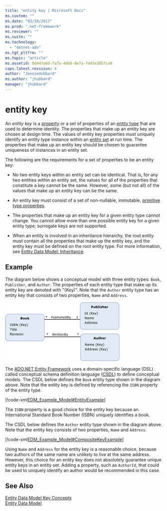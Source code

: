 ```yaml
---
title: "entity key | Microsoft Docs"
ms.custom: ""
ms.date: "03/30/2017"
ms.prod: ".net-framework"
ms.reviewer: ""
ms.suite: ""
ms.technology: 
  - "dotnet-ado"
ms.tgt_pltfrm: ""
ms.topic: "article"
ms.assetid: 0d447a6d-fa7a-4db0-8e7a-fd45e385fca0
caps.latest.revision: 4
author: "JennieHubbard"
ms.author: "jhubbard"
manager: "jhubbard"
---
```

# entity key
An *entity key* is a [property](../../../../docs/framework/data/adonet/property.md) or a set of properties of an [entity type](../../../../docs/framework/data/adonet/entity-type.md) that are used to determine identity. The properties that make up an entity key are chosen at design time. The values of entity key properties must uniquely identify an entity type instance within an [entity set](../../../../docs/framework/data/adonet/entity-set.md) at run time. The properties that make up an entity key should be chosen to guarantee uniqueness of instances in an entity set.  
  
 The following are the requirements for a set of properties to be an entity key:  
  
-   No two entity keys within an entity set can be identical. That is, for any two entities within an entity set, the values for all of the properties that constitute a key cannot be the same. However, some (but not all) of the values that make up an entity key can be the same.  
  
-   An entity key must consist of a set of non-nullable, immutable, [primitive type properties](../../../../docs/framework/data/adonet/entity-data-model-primitive-data-types.md).  
  
-   The properties that make up an entity key for a given entity type cannot change. You cannot allow more than one possible entity key for a given entity type; surrogate keys are not supported.  
  
-   When an entity is involved in an inheritance hierarchy, the root entity must contain all the properties that make up the entity key, and the entity key must be defined on the root entity type. For more information, see [Entity Data Model: Inheritance](../../../../docs/framework/data/adonet/entity-data-model-inheritance.md).  
  
## Example  
 The diagram below shows a conceptual model with three entity types: `Book`, `Publisher`, and `Author`. The properties of each entity type that make up its entity key are denoted with "(Key)". Note that the `Author` entity type has an entity key that consists of two properties, `Name` and `Address`.  
  
 ![Example Model](../../../../docs/framework/data/adonet/media/examplemodel.gif "ExampleModel")  
  
 The [ADO.NET Entity Framework](../../../../docs/framework/data/adonet/ef/index.md) uses a domain-specific language (DSL) called conceptual schema definition language ([CSDL](../../../../docs/framework/data/adonet/ef/language-reference/csdl-specification.md)) to define conceptual models. The CSDL below defines the `Book` entity type shown in the diagram above. Note that the entity key is defined by referencing the `ISBN` property of the entity type.  
  
 [!code-xml[EDM_Example_Model#EntityExample](../../../../samples/snippets/xml/VS_Snippets_Data/edm_example_model/xml/books.edmx#entityexample)]  
  
 The `ISBN` property is a good choice for the entity key because an International Standard Book Number (ISBN) uniquely identifies a book.  
  
 The CSDL below defines the `Author` entity type shown in the diagram above. Note that the entity key consists of two properties, `Name` and `Address`.  
  
 [!code-xml[EDM_Example_Model#CompositeKeyExample](../../../../samples/snippets/xml/VS_Snippets_Data/edm_example_model/xml/books.edmx#compositekeyexample)]  
  
 Using `Name` and `Address` for the entity key is a reasonable choice, because two authors of the same name are unlikely to live at the same address. However, this choice for an entity key does not absolutely guarantee unique entity keys in an entity set. Adding a property, such as `AuthorId`, that could be used to uniquely identify an author would be recommended in this case.  
  
## See Also  
 [Entity Data Model Key Concepts](../../../../docs/framework/data/adonet/entity-data-model-key-concepts.md)   
 [Entity Data Model](../../../../docs/framework/data/adonet/entity-data-model.md)